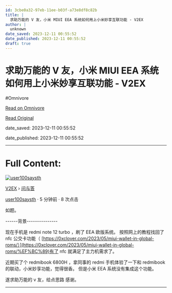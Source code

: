 ```yaml
---
id: 3cbe0a32-97eb-11ee-b03f-a73e8df8c82b
title: |
  求助万能的 V 友，小米 MIUI EEA 系统如何用上小米妙享互联功能 - V2EX
author: |
  unknown
date_saved: 2023-12-11 00:55:52
date_published: 2023-12-11 00:55:52
draft: true
---
```


# 求助万能的 V 友，小米 MIUI EEA 系统如何用上小米妙享互联功能 - V2EX
#Omnivore

[Read on Omnivore](https://omnivore.app/me/v-miui-eea-v-2-ex-18c577ab4e4)

[Read Original](https://www.v2ex.com/t/999359)

date_saved: 2023-12-11 00:55:52

date_published: 2023-12-11 00:55:52

--- 

# Full Content: 

[![user100saysth](https://proxy-prod.omnivore-image-cache.app/0x0,smj5zcVIpDjlm4ddbaG3zXt5dARCHwe5Tgs0M8gj67Io/https://cdn.v2ex.com/gravatar/f7f70f67407d26d9e7c2dccd7556f701?s=73&d=retro)](https://www.v2ex.com/member/user100saysth)

[V2EX](https://www.v2ex.com/)  › [问与答](https://www.v2ex.com/go/qna)

[user100saysth](https://www.v2ex.com/member/user100saysth) · 5 分钟前 · 8 次点击 

如题。

\------背景---------------

现在手机是 redmi note 12 turbo ，刷了 EEA 欧版系统。 按照网上的教程找回了 nfc 公交卡功能（ [https://0xclover.com/2023/05/miui-wallet-in-global-roms/）](https://0xclover.com/2023/05/miui-wallet-in-global-roms/%EF%BC%89)有了 nfc 就满足了主力机需求了。

近期买了个 redmibook 6800H ，拿同事的 redmi 手机体验了一下和 redmibook 的联动，小米妙享功能，觉得很香。 但是小米 EEA 系统没有集成这个功能。

遂求助万能的 v 友，给点思路 感谢。

---

